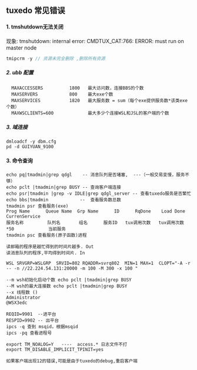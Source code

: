 ## tuxedo 常见错误

#### 1. tmshutdown无法关闭

现象: tmshutdown: internal error: CMDTUX_CAT:766: ERROR: must run on master node

```c
tmipcrm -y // 资源未完全删除 ,删除所有资源
```

##### 2. ubb 配置

```
  MAXACCESSERS          1800   最大访问数，连接BBS的个数
  MAXSERVERS            800    最大exe个数
  MAXSERVICES           1820   最大服务数 = sum（每个exe提供服务数*该类exe个数）
  MAXWSCLIENTS=600             最大多少个连接WSL和JSL的客户端的个数

```

##### 3. 域连接

```
dmloadcf -y dbm.cfg
pd -d GUIYUAN_9100
```

#### 3. 命令查询

```shell
echo pq|tmadmin|grep qdgl    -- 消息队列是否堵塞,  ---（一般交易变慢，服务不够）
echo pclt |tmadmin|grep BUSY -- 查询客户端连接
echo psr|tmadmin |grep -v IDLE|grep qdgl_server -- 查看tuxedo服务是否繁忙
echo bbs|tmadmin            --  查看服务数总数
tmadmin psr 查看服务(exe)
Prog Name      Queue Name  Grp Name      ID      RqDone    Load Done             CurrenService
服务名称         队列名       组名      服务ID   tux调用次数   tux调用次数*50             当前服务
tmadmin psc 查看服务(原子函数)进程

读邮箱的程序是越忙得到的时间片越多. Out
读消息队列的程序,平均得到时间片. In

WSL SRVGRP=WSLGRP  SRVID=802 RQADDR=svrq802  MIN=1 MAX=1  CLOPT="-A -r -- -n //22.224.54.131:20000 -m 100 -M 300 -x 100 "

--m wsh初始化启动个数 echo pclt |tmadmin|grep BUSY
--M wsh的最大连接数 echo pclt |tmadmin|grep BUSY
--x 线程数 ()
Administrator
@WSX3edc

REQID=9901  --进平台
RESPID=9902 -- 出平台
ipcs -q 查到 msqid，根据msqid
ipcs -pq 查看进程号

export TM_NOALOG=Y   ----  access.* 日志文件不打
export TM_DISABLE_IMPLICIT_TPINIT=yes

如果客户端出现12的错误,可能是由于tuxedo的debug,重启客户端

```





